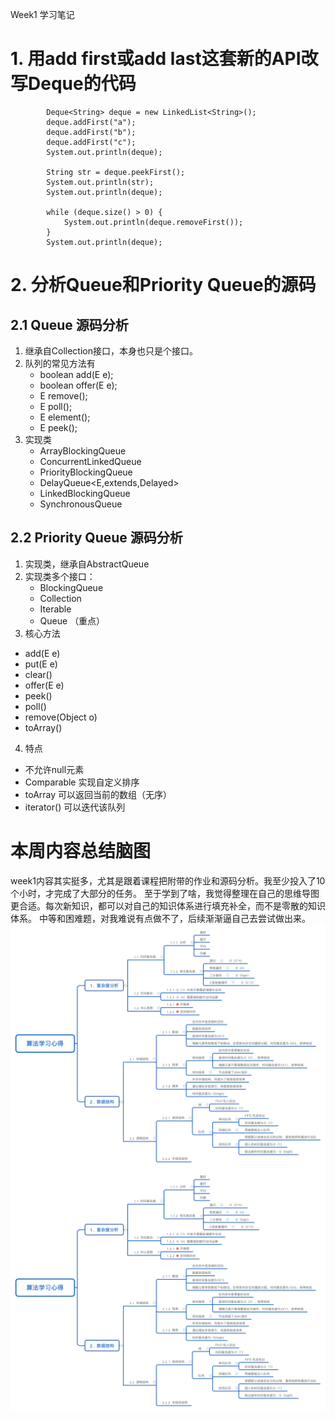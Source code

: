 Week1 学习笔记
# 1. 用add first或add last这套新的API改写Deque的代码

```
        Deque<String> deque = new LinkedList<String>();
        deque.addFirst("a");
        deque.addFirst("b");
        deque.addFirst("c");
        System.out.println(deque);

        String str = deque.peekFirst();
        System.out.println(str);
        System.out.println(deque);

        while (deque.size() > 0) {
            System.out.println(deque.removeFirst());
        }
        System.out.println(deque);
```

# 2. 分析Queue和Priority Queue的源码
## 2.1 Queue 源码分析
1. 继承自Collection<E>接口，本身也只是个接口。
2. 队列的常见方法有
    - boolean add(E e);
    - boolean offer(E e);
    - E remove();
    - E poll();
    - E element();
    - E peek();
3. 实现类
    - ArrayBlockingQueue<E>
    - ConcurrentLinkedQueue<E>
    - PriorityBlockingQueue<E>
    - DelayQueue<E,extends,Delayed>
    - LinkedBlockingQueue<E>
    - SynchronousQueue<E>
## 2.2 Priority Queue 源码分析
1. 实现类，继承自AbstractQueue<E>
2. 实现类多个接口：
    - BlockingQueue<E>
    - Collection<E>
    - Iterable<E> 
    - Queue<E> （重点）
3. 核心方法
- add(E e)
- put(E e)
- clear()
- offer(E e)
- peek()
- poll()
- remove(Object o)
- toArray()
4. 特点
- 不允许null元素
- Comparable 实现自定义排序
- toArray 可以返回当前的数组（无序）
- iterator() 可以迭代该队列

# 本周内容总结脑图
week1内容其实挺多，尤其是跟着课程把附带的作业和源码分析。我至少投入了10个小时，才完成了大部分的任务。
至于学到了啥，我觉得整理在自己的思维导图更合适。每次新知识，都可以对自己的知识体系进行填充补全，而不是零散的知识体系。
中等和困难题，对我难说有点做不了，后续渐渐逼自己去尝试做出来。
![week1](Xmind/week1.png)
![week1](https://github.com/wyattplus/algorithm020/blob/main/Xmind/%E7%AE%97%E6%B3%95%E5%AD%A6%E4%B9%A0%E5%BF%83%E5%BE%97-week1.png)